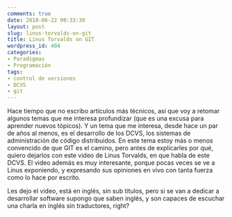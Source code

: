 ```yaml
---
comments: true
date: 2010-06-22 00:33:39
layout: post
slug: linus-torvalds-on-git
title: Linus Torvalds on GIT
wordpress_id: 404
categories:
- Paradigmas
- Programación
tags:
- control de versiones
- DCVS
- git
---
```


Hace tiempo que no escribo artículos más técnicos, así que voy a retomar algunos temas que me interesa profundizar (que es una excusa para aprender nuevos tópicos). Y un tema que me interesa, desde hace un par de años al menos, es el desarrollo de los DCVS, los sistemas de administración de código distribuidos. En este tema estoy más o menos convencido de que GIT es el camino, pero antes de explicarles por qué, quiero dejarlos con este video de Linus Torvalds, en que habla de este DCVS. El video además es muy interesante, porque pocas veces se ve a Linus exponiendo, y expresando sus opiniones en vivo con tanta fuerza como lo hace por escrito.

  


Les dejo el video, está en inglés, sin sub títulos, pero si se van a dedicar a desarrollar software supongo que saben inglés, y son capaces de escuchar una charla en inglés sin traductores, right?

  


  






